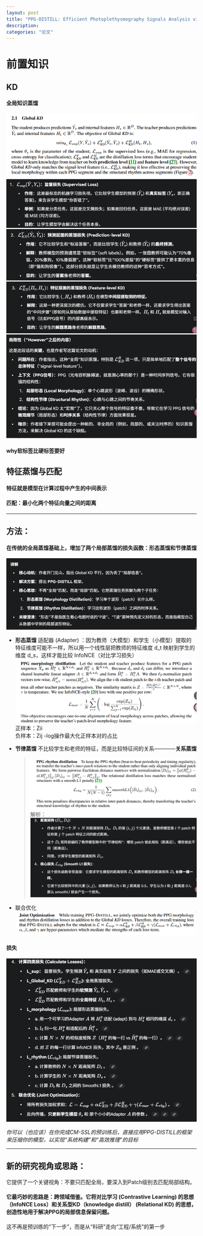 ```yaml
---
layout: post
title: "PPG-DISTILL: Efficient Photoplethysmography Signals Analysis via Foundation Model Distillation"
description: 
categories: "论文"
---
```

# 前置知识
## KD
#### 全局知识蒸馏
![alt text](/images/posts/论文项目/{94027F49-0E8B-4608-8B71-5B46B8806549}.png)
![alt text](/images/posts/论文项目/{18C3B46B-47FE-4C78-B234-D773B14BF049}.png)
![alt text](/images/posts/论文项目/{2EC8914E-9F6A-4AAA-A285-8C65AAF80E3D}.png)
![alt text](/images/posts/论文项目/{F38BE548-9755-412A-9729-2F4CF03E0E11}.png)
![alt text](/images/posts/论文项目/{CB52B483-11C7-434D-AA76-7DF77F732C0B}.png)
#### why软标签比硬标签要好
## 特征蒸馏与匹配
#### 特征就是模型在计算过程中产生的中间表示
#### 匹配：最小化两个特征向量之间的距离



---------------------
## 方法：
#### 在传统的全局蒸馏基础上，增加了两个局部蒸馏的损失函数：形态蒸馏和节律蒸馏
![alt text](/images/posts/论文项目/{EEB222DF-849F-4DD0-868E-8B5ACC827410}.png)
 - **形态蒸馏**
    适配器 (Adapter) ：因为教师（大模型）和学生（小模型）提取的特征维度可能不一样，所以用一个线性层把教师的特征维度 d_t 映射到学生的维度 d_s，这样才能比较
    InfoNCE（对比学习损失）
    ![alt text](/images/posts/论文项目/{4D594F16-329D-42BC-AB61-D3E4FC3950BB}.png)
    正样本：Zii   
    负样本：Zij
    -log操作最大化正样本对的占比
- **节律蒸馏**
    不比较学生和老师的特征，而是比较特征间的关系————**关系蒸馏**
    >![alt text](/images/posts/论文项目/{55C54E5F-887D-4F8F-BFD7-8D39EE363E77}.png)
    >解析：![alt text](/images/posts/论文项目/{85189FB1-CF83-4A26-AE7F-CEBDEF9AD4ED}.png)


 - 联合优化
![alt text](/images/posts/论文项目/{F5BAE97D-F26D-4AFE-ACC8-EF0244247C61}.png)
#### 损失
![alt text](/images/posts/论文项目/{5FB7D6D9-F22B-42DD-B904-2139DA9F4985}.png)









*你可以（也应该）在你完成CM-SSL的预训练后，直接应用PPG-DISTILL的框架来压缩你的模型，以实现“系统构建”和“高效推理”的目标*



---------------------
## 新的研究视角或思路：
它提供了一个关键视角：不要只匹配全局，要深入到Patch级别去匹配局部结构。

#### 它最巧妙的思路是：跨领域借鉴。它将对比学习 (Contrastive Learning) 的思想（InfoNCE Loss）和关系型KD（knowledge distill） (Relational KD)  的思想，创造性地用于解决PPG的局部信息保留问题。

这不再是预训练的“下一步”，而是从“科研”走向“工程/系统”的第一步

